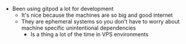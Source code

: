 *   Been using gitpod a lot for development
    *   It's nice because the machines are so big and good internet
    *   They are ephemeral systems so you don't have to worry about machine specific unintentional dependencies
        *   Is a thing a lot of the time in VPS environments